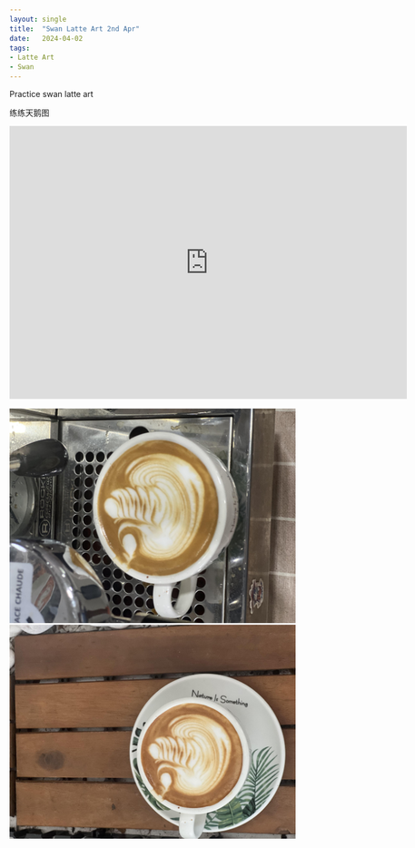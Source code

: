 ```yaml
---
layout: single
title:  "Swan Latte Art 2nd Apr"
date:   2024-04-02
tags:
- Latte Art
- Swan
---
```



Practice swan latte art

练练天鹅图



<div class="embed-container">
  <iframe
      src="https://www.youtube.com/embed/epCftbgfGW0"
      width="700"
      height="481"
      frameborder="0"
      allowfullscreen="true">
  </iframe>
</div>



![](/assets/img/2024/04/02/IMG_5108.jpg)
![](/assets/img/2024/04/02/IMG_5112.jpg)

